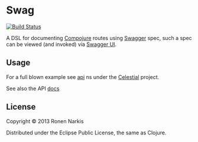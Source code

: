 # Swag

[![Build Status](https://travis-ci.org/narkisr/swag.png)](https://travis-ci.org/narkisr/swag)

A DSL for documenting [Compojure](https://github.com/weavejester/compojure) routes using [Swagger](https://developers.helloreverb.com/swagger/) spec, such a spec can be viewed (and invoked) via [Swagger UI](https://github.com/wordnik/swagger-ui).

## Usage

For a full blown example see [api](https://github.com/narkisr/celestial/blob/master/src/celestial/api.clj) ns under the [Celestial](https://github.com/narkisr/celestial) project.

See also the API [docs](http://narkisr.github.io/swag/index.html)
## License

Copyright © 2013 Ronen Narkis

Distributed under the Eclipse Public License, the same as Clojure.
